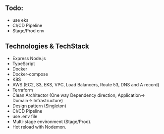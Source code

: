 ## Todo:
- use eks
- CI/CD Pipeline
- Stage/Prod env

## Technologies & TechStack
- Express Node.js
- TypeScript
- Docker 
- Docker-compose
- K8S
- AWS (EC2, S3, EKS, VPC, Load Balancers, Route 53, DNS and A record)
- Terraform
- Clean Architector (One way Dependency direction, Application-> Domain-> Infrastructure)
- Design pattern (Singleton)
- CI/CD Pipeline
- use .env file
- Multi-stage environment (Stage/Prod).
- Hot reload with Nodemon.